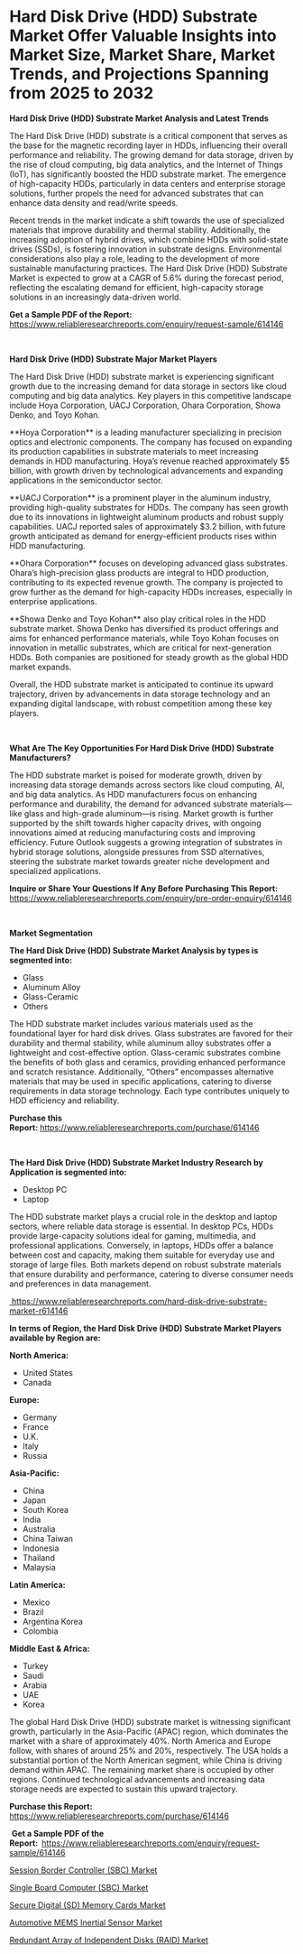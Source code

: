 <p><h1>Hard Disk Drive (HDD) Substrate Market Offer Valuable Insights into Market Size, Market Share, Market Trends, and Projections Spanning from 2025 to 2032</h1></p><p><strong>Hard Disk Drive (HDD) Substrate Market Analysis and Latest Trends</strong></p>
<p><p>The Hard Disk Drive (HDD) substrate is a critical component that serves as the base for the magnetic recording layer in HDDs, influencing their overall performance and reliability. The growing demand for data storage, driven by the rise of cloud computing, big data analytics, and the Internet of Things (IoT), has significantly boosted the HDD substrate market. The emergence of high-capacity HDDs, particularly in data centers and enterprise storage solutions, further propels the need for advanced substrates that can enhance data density and read/write speeds.</p><p>Recent trends in the market indicate a shift towards the use of specialized materials that improve durability and thermal stability. Additionally, the increasing adoption of hybrid drives, which combine HDDs with solid-state drives (SSDs), is fostering innovation in substrate designs. Environmental considerations also play a role, leading to the development of more sustainable manufacturing practices. The Hard Disk Drive (HDD) Substrate Market is expected to grow at a CAGR of 5.6% during the forecast period, reflecting the escalating demand for efficient, high-capacity storage solutions in an increasingly data-driven world.</p></p>
<p><strong>Get a Sample PDF of the Report:&nbsp;</strong> <a href="https://www.reliableresearchreports.com/enquiry/request-sample/614146?utm_campaign=38&utm_medium=2&utm_source=Github&utm_content=ia&utm_term=13022025&utm_id=hard-disk-drive-hdd-substrate">https://www.reliableresearchreports.com/enquiry/request-sample/614146</a></p>
<p>&nbsp;</p>
<p><strong>Hard Disk Drive (HDD) Substrate Major Market Players</strong></p>
<p><p>The Hard Disk Drive (HDD) substrate market is experiencing significant growth due to the increasing demand for data storage in sectors like cloud computing and big data analytics. Key players in this competitive landscape include Hoya Corporation, UACJ Corporation, Ohara Corporation, Showa Denko, and Toyo Kohan.</p><p>**Hoya Corporation** is a leading manufacturer specializing in precision optics and electronic components. The company has focused on expanding its production capabilities in substrate materials to meet increasing demands in HDD manufacturing. Hoya’s revenue reached approximately $5 billion, with growth driven by technological advancements and expanding applications in the semiconductor sector.</p><p>**UACJ Corporation** is a prominent player in the aluminum industry, providing high-quality substrates for HDDs. The company has seen growth due to its innovations in lightweight aluminum products and robust supply capabilities. UACJ reported sales of approximately $3.2 billion, with future growth anticipated as demand for energy-efficient products rises within HDD manufacturing.</p><p>**Ohara Corporation** focuses on developing advanced glass substrates. Ohara’s high-precision glass products are integral to HDD production, contributing to its expected revenue growth. The company is projected to grow further as the demand for high-capacity HDDs increases, especially in enterprise applications.</p><p>**Showa Denko and Toyo Kohan** also play critical roles in the HDD substrate market. Showa Denko has diversified its product offerings and aims for enhanced performance materials, while Toyo Kohan focuses on innovation in metallic substrates, which are critical for next-generation HDDs. Both companies are positioned for steady growth as the global HDD market expands.</p><p>Overall, the HDD substrate market is anticipated to continue its upward trajectory, driven by advancements in data storage technology and an expanding digital landscape, with robust competition among these key players.</p></p>
<p>&nbsp;</p>
<p><strong>What Are The Key Opportunities For Hard Disk Drive (HDD) Substrate Manufacturers?</strong></p>
<p><p>The HDD substrate market is poised for moderate growth, driven by increasing data storage demands across sectors like cloud computing, AI, and big data analytics. As HDD manufacturers focus on enhancing performance and durability, the demand for advanced substrate materials—like glass and high-grade aluminum—is rising. Market growth is further supported by the shift towards higher capacity drives, with ongoing innovations aimed at reducing manufacturing costs and improving efficiency. Future Outlook suggests a growing integration of substrates in hybrid storage solutions, alongside pressures from SSD alternatives, steering the substrate market towards greater niche development and specialized applications.</p></p>
<p><strong>Inquire or Share Your Questions If Any Before Purchasing This Report:</strong> <a href="https://www.reliableresearchreports.com/enquiry/pre-order-enquiry/614146?utm_campaign=38&utm_medium=2&utm_source=Github&utm_content=ia&utm_term=13022025&utm_id=hard-disk-drive-hdd-substrate">https://www.reliableresearchreports.com/enquiry/pre-order-enquiry/614146</a></p>
<p>&nbsp;</p>
<p><strong>Market Segmentation</strong></p>
<p><strong>The Hard Disk Drive (HDD) Substrate Market Analysis by types is segmented into:</strong></p>
<p><ul><li>Glass</li><li>Aluminum Alloy</li><li>Glass-Ceramic</li><li>Others</li></ul></p>
<p><p>The HDD substrate market includes various materials used as the foundational layer for hard disk drives. Glass substrates are favored for their durability and thermal stability, while aluminum alloy substrates offer a lightweight and cost-effective option. Glass-ceramic substrates combine the benefits of both glass and ceramics, providing enhanced performance and scratch resistance. Additionally, “Others” encompasses alternative materials that may be used in specific applications, catering to diverse requirements in data storage technology. Each type contributes uniquely to HDD efficiency and reliability.</p></p>
<p><strong>Purchase this Report:&nbsp;</strong><a href="https://www.reliableresearchreports.com/purchase/614146?utm_campaign=38&utm_medium=2&utm_source=Github&utm_content=ia&utm_term=13022025&utm_id=hard-disk-drive-hdd-substrate">https://www.reliableresearchreports.com/purchase/614146</a></p>
<p>&nbsp;</p>
<p><strong>The Hard Disk Drive (HDD) Substrate Market Industry Research by Application is segmented into:</strong></p>
<p><ul><li>Desktop PC</li><li>Laptop</li></ul></p>
<p><p>The HDD substrate market plays a crucial role in the desktop and laptop sectors, where reliable data storage is essential. In desktop PCs, HDDs provide large-capacity solutions ideal for gaming, multimedia, and professional applications. Conversely, in laptops, HDDs offer a balance between cost and capacity, making them suitable for everyday use and storage of large files. Both markets depend on robust substrate materials that ensure durability and performance, catering to diverse consumer needs and preferences in data management.</p></p>
<p><a href="https://www.reliableresearchreports.com/hard-disk-drive-substrate-market-r614146?utm_campaign=38&utm_medium=2&utm_source=Github&utm_content=ia&utm_term=13022025&utm_id=hard-disk-drive-hdd-substrate">&nbsp;https://www.reliableresearchreports.com/hard-disk-drive-substrate-market-r614146</a></p>
<p><strong>In terms of Region, the Hard Disk Drive (HDD) Substrate Market Players available by Region are:</strong></p>
<p>
    <p> <strong> North America: </strong>
        <ul>
            <li>United States</li>
            <li>Canada</li>
        </ul>
        </p> 
    <p> <strong> Europe: </strong>
        <ul>
            <li>Germany</li>
            <li>France</li>
            <li>U.K.</li>
            <li>Italy</li>
            <li>Russia</li>
        </ul>
        </p> 
    <p> <strong> Asia-Pacific: </strong>
        <ul>
            <li>China</li>
            <li>Japan</li>
            <li>South Korea</li>
            <li>India</li>
            <li>Australia</li>
            <li>China Taiwan</li>
            <li>Indonesia</li>
            <li>Thailand</li>
            <li>Malaysia</li>
        </ul>
        </p> 
    <p> <strong> Latin America: </strong>
        <ul>
            <li>Mexico</li>
            <li>Brazil</li>
            <li>Argentina Korea</li>
            <li>Colombia</li>
        </ul>
        </p> 
    <p> <strong> Middle East & Africa: </strong>
        <ul>
            <li>Turkey</li>
            <li>Saudi</li>
            <li>Arabia</li>
            <li>UAE</li>
            <li>Korea</li>
        </ul>
    </p>
    </p>
<p><p>The global Hard Disk Drive (HDD) substrate market is witnessing significant growth, particularly in the Asia-Pacific (APAC) region, which dominates the market with a share of approximately 40%. North America and Europe follow, with shares of around 25% and 20%, respectively. The USA holds a substantial portion of the North American segment, while China is driving demand within APAC. The remaining market share is occupied by other regions. Continued technological advancements and increasing data storage needs are expected to sustain this upward trajectory.</p></p>
<p><strong>Purchase this Report: </strong><a href="https://www.reliableresearchreports.com/purchase/614146?utm_campaign=38&utm_medium=2&utm_source=Github&utm_content=ia&utm_term=13022025&utm_id=hard-disk-drive-hdd-substrate">https://www.reliableresearchreports.com/purchase/614146</a></p>
<p>&nbsp;<strong>Get a Sample PDF of the Report:&nbsp;&nbsp;</strong><a href="https://www.reliableresearchreports.com/enquiry/request-sample/614146?utm_campaign=38&utm_medium=2&utm_source=Github&utm_content=ia&utm_term=13022025&utm_id=hard-disk-drive-hdd-substrate">https://www.reliableresearchreports.com/enquiry/request-sample/614146</a></p>
<p><strong></strong></p>
<p><p><a href="https://github.com/swietanasso/Market-Research-Report-List-1/blob/main/session-border-controller-sbc-market.md?utm_campaign=38&utm_medium=2&utm_source=Github&utm_content=ia&utm_term=13022025&utm_id=hard-disk-drive-hdd-substrate">Session Border Controller (SBC) Market</a></p><p><a href="https://github.com/shadnfamoza/Market-Research-Report-List-1/blob/main/single-board-computer-sbc-market.md?utm_campaign=38&utm_medium=2&utm_source=Github&utm_content=ia&utm_term=13022025&utm_id=hard-disk-drive-hdd-substrate">Single Board Computer (SBC) Market</a></p><p><a href="https://github.com/samesdufloiw/Market-Research-Report-List-1/blob/main/secure-digital-sd-memory-cards-market.md?utm_campaign=38&utm_medium=2&utm_source=Github&utm_content=ia&utm_term=13022025&utm_id=hard-disk-drive-hdd-substrate">Secure Digital (SD) Memory Cards Market</a></p><p><a href="https://github.com/micbotam/Market-Research-Report-List-1/blob/main/automotive-mems-inertial-sensor-market.md?utm_campaign=38&utm_medium=2&utm_source=Github&utm_content=ia&utm_term=13022025&utm_id=hard-disk-drive-hdd-substrate">Automotive MEMS Inertial Sensor Market</a></p><p><a href="https://github.com/normiaooghe3/Market-Research-Report-List-1/blob/main/redundant-array-of-independent-disks-raid-market.md?utm_campaign=38&utm_medium=2&utm_source=Github&utm_content=ia&utm_term=13022025&utm_id=hard-disk-drive-hdd-substrate">Redundant Array of Independent Disks (RAID) Market</a></p></p>